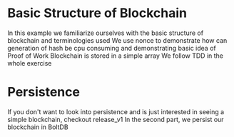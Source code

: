 # Basic Structure of Blockchain
   In this example we familiarize ourselves with the basic structure of blockchain and terminologies used 
   We use nonce to demonstrate how can generation of hash be cpu consuming and demonstrating basic idea of Proof of Work 
   Blockchain is stored in a simple array 
   We follow TDD in the whole exercise 

# Persistence
   If you don't want to look into persistence and is just interested in seeing a simple blockchain, checkout release_v1
   In the second part, we persist our blockchain in BoltDB
